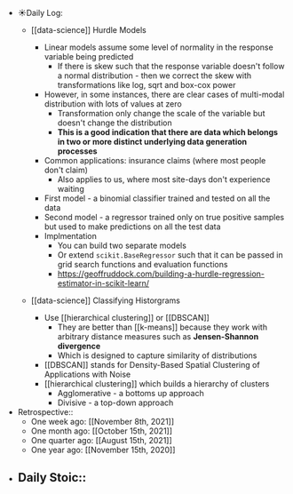 - ☀️Daily Log:
    - [[data-science]] Hurdle Models
        -  Linear models assume some level of normality in the response variable being predicted
            - If there is skew such that the response variable doesn't follow a normal distribution - then we correct the skew with transformations like log, sqrt and box-cox power
        - However, in some instances, there are clear cases of multi-modal distribution with lots of values at zero
            - Transformation only change the scale of the variable but doesn't change the distribution
            - __This is a good indication that there are data which belongs in two or more distinct underlying data generation processes__
        - Common applications: insurance claims (where most people don't claim)
            - Also applies to us, where most site-days don't experience waiting
        - First model - a binomial classifier trained and tested on all the data
        - Second model - a regressor trained only on true positive samples but used to make predictions on all the test data
        - Implmentation
            - You can build two separate models
            - Or extend `scikit.BaseRegressor` such that it can be passed in grid search functions and evaluation functions
            - https://geoffruddock.com/building-a-hurdle-regression-estimator-in-scikit-learn/

    - [[data-science]] Classifying Historgrams
        - Use [[hierarchical clustering]] or [[DBSCAN]]
            - They are better than [[k-means]] because they work with arbitrary distance measures such as **Jensen-Shannon divergence**
            - Which is designed to capture similarity of distributions
        - [[DBSCAN]] stands for Density-Based Spatial Clustering of Applications with Noise
        - [[hierarchical clustering]] which builds a hierarchy of clusters
            - Agglomerative - a bottoms up approach
            - Divisive - a top-down approach
- Retrospective::
    - One week ago: [[November 8th, 2021]]
    - One month ago: [[October 15th, 2021]]
    - One quarter ago: [[August 15th, 2021]]
    - One year ago: [[November 15th, 2020]]
- Daily Stoic::
    -
